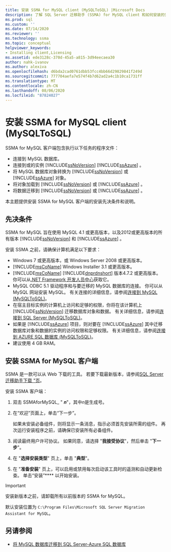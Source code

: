 ```yaml
---
title: 安装 SSMA for MySQL client (MySQLToSQL) |Microsoft Docs
description: 了解 SQL Server 迁移助手 (SSMA) for MySQL client 和如何安装的安装必备组件。
ms.prod: sql
ms.custom: ''
ms.date: 07/14/2020
ms.reviewer: ''
ms.technology: ssma
ms.topic: conceptual
helpviewer_keywords:
- Installing client,Licensing
ms.assetid: ede3128c-370d-45a5-a815-3d94eecaea30
author: nahk-ivanov
ms.author: alexiva
ms.openlocfilehash: d6bda2cad0761dbb53fcc4bb66d29829841f249d
ms.sourcegitcommit: 777704aefa7e574f4b7d62ad2a4c1b10ca1731ff
ms.translationtype: MT
ms.contentlocale: zh-CN
ms.lasthandoff: 08/06/2020
ms.locfileid: "87824027"
---
```

# <a name="installing-ssma-for-mysql-client-mysqltosql"></a>安装 SSMA for MySQL client (MySQLToSQL) 

SSMA for MySQL 客户端包含执行以下任务的程序文件：

- 连接到 MySQL 数据库。  
- 连接到或的实例 [!INCLUDE[ssNoVersion](../../includes/ssnoversion-md.md)] [!INCLUDE[ssAzure](../../includes/ssazure_md.md)] 。
- 将 MySQL 数据库对象转换为 [!INCLUDE[ssNoVersion](../../includes/ssnoversion-md.md)] 或 [!INCLUDE[ssAzure](../../includes/ssazure_md.md)] 对象。
- 将对象加载到 [!INCLUDE[ssNoVersion](../../includes/ssnoversion-md.md)] 或 [!INCLUDE[ssAzure](../../includes/ssazure_md.md)] 。
- 将数据迁移到 [!INCLUDE[ssNoVersion](../../includes/ssnoversion-md.md)] 或 [!INCLUDE[ssAzure](../../includes/ssazure_md.md)] 。

本主题提供安装 SSMA for MySQL 客户端的安装先决条件和说明。

## <a name="prerequisites"></a>先决条件

SSMA for MySQL 旨在使用 MySQL 4.1 或更高版本，以及2012或更高版本的所有版本 [!INCLUDE[ssNoVersion](../../includes/ssnoversion-md.md)] 和 [!INCLUDE[ssAzure](../../includes/ssazure_md.md)] 。

安装 SSMA 之前，请确保计算机满足以下要求：

- Windows 7 或更高版本，或 Windows Server 2008 或更高版本。
- [!INCLUDE[msCoName](../../includes/msconame_md.md)] Windows Installer 3.1 或更高版本。
- [!INCLUDE[msCoName](../../includes/msconame_md.md)] [!INCLUDE[dnprdnshort](../../includes/dnprdnshort_md.md)] 版本4.7.2 或更高版本。 你可以从[.NET Framework 开发人员中心](https://go.microsoft.com/fwlink/?LinkId=48882)获取它。
- MySQL ODBC 5.1 驱动程序和与要迁移的 MySQL 数据库的连接。 你可以从 MySQL 网站安装 MySQL。 有关连接的详细信息，请参阅[连接到 MySQL &#40;MySQLToSQL&#41;](../../ssma/mysql/connecting-to-mysql-mysqltosql.md)。
- 在宿主目标实例的计算机上访问和足够的权限，你将在该计算机上 [!INCLUDE[ssNoVersion](../../includes/ssnoversion-md.md)] 迁移数据库对象和数据。 有关详细信息，请参阅[连接到 SQL Server &#40;MySQLToSQL&#41;](../../ssma/mysql/connecting-to-sql-server-mysqltosql.md)。
- 如果是 [!INCLUDE[ssAzure](../../includes/ssazure_md.md)] 项目，则对要在 [!INCLUDE[ssAzure](../../includes/ssazure_md.md)] 其中迁移数据库对象和数据的实例的访问权限和足够权限。 有关详细信息，请参阅[连接到 AZURE SQL 数据库 &#40;MySQLToSQL&#41;](../../ssma/mysql/connecting-to-azure-sql-db-mysqltosql.md)。
- 建议使用 4 GB RAM。

## <a name="installing-ssma-for-mysql-client"></a>安装 SSMA for MySQL 客户端

SSMA 是一款可以从 Web 下载的工具。 若要下载最新版本，请参阅[SQL Server 迁移助手下载 "页](https://aka.ms/ssmaformysql)。

安装 SSMA 客户端：

1. 双击 SSMAforMySQL_ " ***n***"，其中*n*是生成号。
2. 在“欢迎”页面上，单击“下一步”。 

   如果未安装必备组件，则将显示一条消息，指示必须首先安装所需的组件。 再次运行安装程序之前，请确保已安装所有必备组件。

3. 阅读最终用户许可协议。 如果同意，请选择 "**我接受协议**"，然后单击 "**下一步**"。
4. 在 "**选择安装类型**" 页上，单击 "**典型**"。
5. 在 "**准备安装**" 页上，可以启用或禁用每次启动该工具时的遥测和自动更新检查。 单击“安装”**** 以开始安装。

> [!IMPORTANT]
> 安装新版本之前，请卸载所有以前版本的 SSMA for MySQL。

默认安装位置为 `C:\Program Files\Microsoft SQL Server Migration Assistant for MySQL`。

## <a name="see-also"></a>另请参阅

- [将 MySQL 数据库迁移到 SQL Server-Azure SQL 数据库](../../ssma/mysql/migrating-mysql-databases-to-sql-server-azure-sql-db-mysqltosql.md)  
